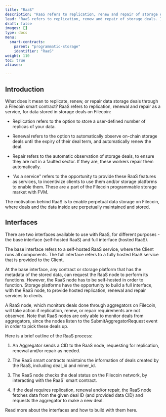 ```yaml
---
title: "RaaS"
description: "RaaS refers to replication, renew and repair of storage deals. It is a feature of programmatic storage on Filecoin, enabled by FVM."
lead: "RaaS refers to replication, renew and repair of storage deals. It is a feature of programmatic storage on Filecoin, enabled by FVM."
draft: false
images: []
type: docs
menu:
  smart-contracts:
    parent: "programmatic-storage"
    identifier: "RaaS"
weight: 110
toc: true
aliases:

---
```


## Introduction

What does it mean to replicate, renew, or repair data storage deals through a Filecoin smart contract? RaaS refers to replication, renewal and repair as a service, for data stored in storage deals on Filecoin: 

- Replication refers to the option to store a user-defined number of replicas of your data.

- Renewal refers to the option to automatically observe on-chain storage deals until the expiry of their deal term, and automatically renew the deal.

- Repair refers to the automatic observation of storage deals, to ensure they are not in a faulted sector. If they are, these workers repair them automatically.

- “As a service" refers to the opportunity to provide these RaaS features as services, to incentivize clients to use them and/or storage platforms to enable them. These are a part of the Filecoin programmable storage market with FVM.

The motivation behind RaaS is to enable perpetual data storage on Filecoin, where deals and the data inside are perpetually maintained and stored. 

## Interfaces

There are two interfaces available to use with RaaS, for different purposes - the base interface (self-hosted RaaS) and full interface (hosted RaaS). 

The base interface refers to a self-hosted RaaS service, where the Client runs all components. The full interface refers to a fully hosted RaaS service that is provided to the Client.

At the base interface, any contract or storage platform that has the metadata of the stored data, can request the RaaS node to perform its functions. However, the RaaS node has to be self-hosted in order to function. Storage platforms have the opportunity to build a full interface, with the RaaS node, to provide hosted replication, renewal and repair services to clients. 

A RaaS node, which monitors deals done through aggregators on Filecoin, will take action if replication, renew, or repair requirements are not observed.  Note that RaaS nodes are only able to monitor deals from aggregators, since the nodes listen to the SubmitAggregatorRequest event in order to pick these deals up.

Here is a brief outline of the RaaS process:

1. An Aggregator sends a CID to the RaaS node, requesting for replication, renewal and/or repair as needed.

2. The RaaS smart contracts maintains the information of deals created by the RaaS, including deal_id and miner_id.

3. The RaaS node checks the deal status on the Filecoin network, by interacting with the RaaS` smart contract.

4. If the deal requires replication, renewal and/or repair, the RaaS node fetches data from the given deal ID (and provided data CID) and requests the aggregator to make a new deal. 

Read more about the interfaces and how to build with them here.
